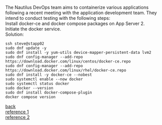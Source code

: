 The Nautilus DevOps team aims to containerize various applications following a recent meeting with the application development team. They intend to conduct testing with the following steps:  
    Install docker-ce and docker compose packages on App Server 2.  
    Initiate the docker service.  
Solution:  
```
ssh steve@stapp02
sudo dnf update -y
sudo dnf install -y yum-utils device-mapper-persistent-data lvm2
sudo dnf config-manager --add-repo https://download.docker.com/linux/centos/docker-ce.repo
sudo dnf config-manager --add-repo https://download.docker.com/linux/rhel/docker-ce.repo
sudo dnf install -y docker-ce --nobest
sudo systemctl enable --now docker
sudo systemctl status docker
sudo docker --version
sudo dnf install docker-compose-plugin
docker compose version
```

[back](https://github.com/MederD/Kodekloud-Engineer-Tasks)   
[reference 1](https://tecadmin.net/how-to-install-docker-on-centos-stream-9/)  
[reference 2](https://www.digitalocean.com/community/tutorials/how-to-install-and-use-docker-compose-on-rocky-linux-9)
